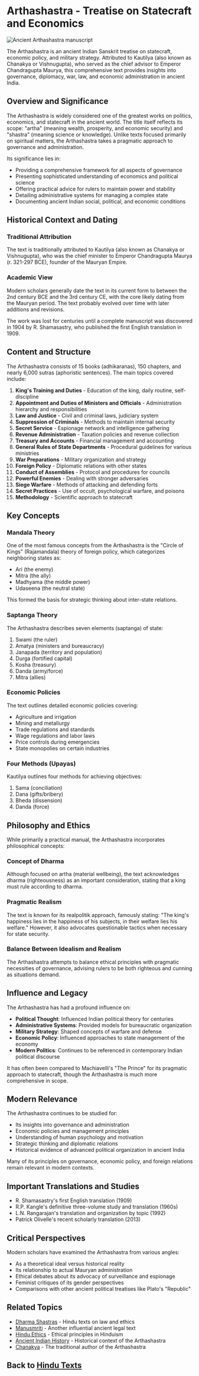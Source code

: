 # Arthashastra - Treatise on Statecraft and Economics

![Ancient Arthashastra manuscript](arthashastra_manuscript.jpg)

The Arthashastra is an ancient Indian Sanskrit treatise on statecraft, economic policy, and military strategy. Attributed to Kautilya (also known as Chanakya or Vishnugupta), who served as the chief advisor to Emperor Chandragupta Maurya, this comprehensive text provides insights into governance, diplomacy, war, law, and economic administration in ancient India.

## Overview and Significance

The Arthashastra is widely considered one of the greatest works on politics, economics, and statecraft in the ancient world. The title itself reflects its scope: "artha" (meaning wealth, prosperity, and economic security) and "shastra" (meaning science or knowledge). Unlike texts focused primarily on spiritual matters, the Arthashastra takes a pragmatic approach to governance and administration.

Its significance lies in:
- Providing a comprehensive framework for all aspects of governance
- Presenting sophisticated understanding of economics and political science
- Offering practical advice for rulers to maintain power and stability
- Detailing administrative systems for managing a complex state
- Documenting ancient Indian social, political, and economic conditions

## Historical Context and Dating

### Traditional Attribution
The text is traditionally attributed to Kautilya (also known as Chanakya or Vishnugupta), who was the chief minister to Emperor Chandragupta Maurya (r. 321-297 BCE), founder of the Mauryan Empire.

### Academic View
Modern scholars generally date the text in its current form to between the 2nd century BCE and the 3rd century CE, with the core likely dating from the Mauryan period. The text probably evolved over time with later additions and revisions.

The work was lost for centuries until a complete manuscript was discovered in 1904 by R. Shamasastry, who published the first English translation in 1909.

## Content and Structure

The Arthashastra consists of 15 books (adhikaranas), 150 chapters, and nearly 6,000 sutras (aphoristic sentences). The main topics covered include:

1. **King's Training and Duties** - Education of the king, daily routine, self-discipline
2. **Appointment and Duties of Ministers and Officials** - Administration hierarchy and responsibilities
3. **Law and Justice** - Civil and criminal laws, judiciary system
4. **Suppression of Criminals** - Methods to maintain internal security
5. **Secret Service** - Espionage network and intelligence gathering
6. **Revenue Administration** - Taxation policies and revenue collection
7. **Treasury and Accounts** - Financial management and accounting
8. **General Rules of State Departments** - Procedural guidelines for various ministries
9. **War Preparations** - Military organization and strategy
10. **Foreign Policy** - Diplomatic relations with other states
11. **Conduct of Assemblies** - Protocol and procedures for councils
12. **Powerful Enemies** - Dealing with stronger adversaries
13. **Siege Warfare** - Methods of attacking and defending forts
14. **Secret Practices** - Use of occult, psychological warfare, and poisons
15. **Methodology** - Scientific approach to statecraft

## Key Concepts

### Mandala Theory
One of the most famous concepts from the Arthashastra is the "Circle of Kings" (Rajamandala) theory of foreign policy, which categorizes neighboring states as:
- Ari (the enemy)
- Mitra (the ally)
- Madhyama (the middle power)
- Udaseena (the neutral state)

This formed the basis for strategic thinking about inter-state relations.

### Saptanga Theory
The Arthashastra describes seven elements (saptanga) of state:
1. Swami (the ruler)
2. Amatya (ministers and bureaucracy)
3. Janapada (territory and population)
4. Durga (fortified capital)
5. Kosha (treasury)
6. Danda (army/force)
7. Mitra (allies)

### Economic Policies
The text outlines detailed economic policies covering:
- Agriculture and irrigation
- Mining and metallurgy
- Trade regulations and standards
- Wage regulations and labor laws
- Price controls during emergencies
- State monopolies on certain industries

### Four Methods (Upayas)
Kautilya outlines four methods for achieving objectives:
1. Sama (conciliation)
2. Dana (gifts/bribery)
3. Bheda (dissension)
4. Danda (force)

## Philosophy and Ethics

While primarily a practical manual, the Arthashastra incorporates philosophical concepts:

### Concept of Dharma
Although focused on artha (material wellbeing), the text acknowledges dharma (righteousness) as an important consideration, stating that a king must rule according to dharma.

### Pragmatic Realism
The text is known for its realpolitik approach, famously stating: "The king's happiness lies in the happiness of his subjects, in their welfare lies his welfare." However, it also advocates questionable tactics when necessary for state security.

### Balance Between Idealism and Realism
The Arthashastra attempts to balance ethical principles with pragmatic necessities of governance, advising rulers to be both righteous and cunning as situations demand.

## Influence and Legacy

The Arthashastra has had a profound influence on:

- **Political Thought**: Influenced Indian political theory for centuries
- **Administrative Systems**: Provided models for bureaucratic organization
- **Military Strategy**: Shaped concepts of warfare and defense
- **Economic Policy**: Influenced approaches to state management of the economy
- **Modern Politics**: Continues to be referenced in contemporary Indian political discourse

It has often been compared to Machiavelli's "The Prince" for its pragmatic approach to statecraft, though the Arthashastra is much more comprehensive in scope.

## Modern Relevance

The Arthashastra continues to be studied for:
- Its insights into governance and administration
- Economic policies and management principles
- Understanding of human psychology and motivation
- Strategic thinking and diplomatic relations
- Historical evidence of advanced political organization in ancient India

Many of its principles on governance, economic policy, and foreign relations remain relevant in modern contexts.

## Important Translations and Studies

- R. Shamasastry's first English translation (1909)
- R.P. Kangle's definitive three-volume study and translation (1960s)
- L.N. Rangarajan's translation and organization by topic (1992)
- Patrick Olivelle's recent scholarly translation (2013)

## Critical Perspectives

Modern scholars have examined the Arthashastra from various angles:
- As a theoretical ideal versus historical reality
- Its relationship to actual Mauryan administration
- Ethical debates about its advocacy of surveillance and espionage
- Feminist critiques of its gender perspectives
- Comparisons with other ancient political treatises like Plato's "Republic"

## Related Topics

- [Dharma Shastras](./dharma_shastras.md) - Hindu texts on law and ethics
- [Manusmriti](./manusmriti.md) - Another influential ancient legal text
- [Hindu Ethics](../beliefs/hindu_ethics.md) - Ethical principles in Hinduism
- [Ancient Indian History](../history/ancient_india.md) - Historical context of the Arthashastra
- [Chanakya](../figures/chanakya.md) - The traditional author of the Arthashastra

## Back to [Hindu Texts](./README.md)
